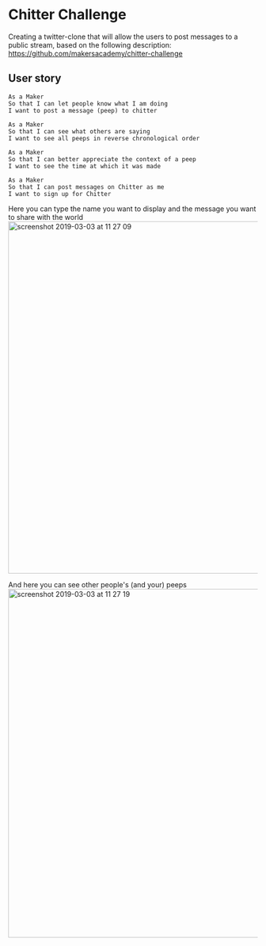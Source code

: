 Chitter Challenge
=================

Creating a twitter-clone that will allow the users to post messages to a public stream, based on the following description: https://github.com/makersacademy/chitter-challenge


## User story
```
As a Maker
So that I can let people know what I am doing  
I want to post a message (peep) to chitter
```
```
As a Maker
So that I can see what others are saying  
I want to see all peeps in reverse chronological order
```
```
As a Maker
So that I can better appreciate the context of a peep
I want to see the time at which it was made
```
```
As a Maker
So that I can post messages on Chitter as me
I want to sign up for Chitter
```
Here you can type the name you want to display and the message you want to share with the world
<img width="710" alt="screenshot 2019-03-03 at 11 27 09" src="https://user-images.githubusercontent.com/45072719/53694547-574d6200-3da8-11e9-9f23-990f54e7a5f5.png">

And here you can see other people's (and your) peeps
<img width="703" alt="screenshot 2019-03-03 at 11 27 19" src="https://user-images.githubusercontent.com/45072719/53694568-a8f5ec80-3da8-11e9-9b8f-af002cadd577.png">

